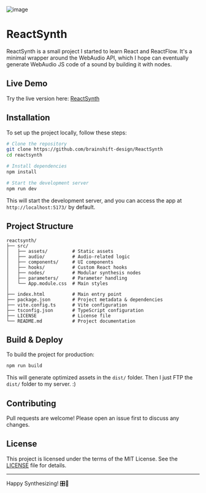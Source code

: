 ![image](https://github.com/user-attachments/assets/1c55a6d7-6ddd-4f01-9fcb-fc723d0bd61f)

# ReactSynth

ReactSynth is a small project I started to learn React and ReactFlow. It's a minimal wrapper around the WebAudio API, which I hope can eventually generate WebAudio JS code of a sound by building it with nodes.

## Live Demo

Try the live version here: [ReactSynth](https://brainshift.design/reactsynth)

## Installation

To set up the project locally, follow these steps:

```sh
# Clone the repository
git clone https://github.com/brainshift-design/ReactSynth
cd reactsynth

# Install dependencies
npm install

# Start the development server
npm run dev
```

This will start the development server, and you can access the app at `http://localhost:5173/` by default.

## Project Structure
```
reactsynth/
├── src/
│   ├── assets/         # Static assets
│   ├── audio/          # Audio-related logic
│   ├── components/     # UI components
│   ├── hooks/          # Custom React hooks
│   ├── nodes/          # Modular synthesis nodes
│   ├── parameters/     # Parameter handling
│   └── App.module.css  # Main styles
│
├── index.html          # Main entry point
├── package.json        # Project metadata & dependencies
├── vite.config.ts      # Vite configuration
├── tsconfig.json       # TypeScript configuration
├── LICENSE             # License file
└── README.md           # Project documentation
```

## Build & Deploy

To build the project for production:

```sh
npm run build
```

This will generate optimized assets in the `dist/` folder. Then I just FTP the `dist/` folder to my server. :)

## Contributing

Pull requests are welcome! Please open an issue first to discuss any changes.

## License

This project is licensed under the terms of the MIT License. See the [LICENSE](./LICENSE) file for details.

---

Happy Synthesizing! 🎛️🎵

